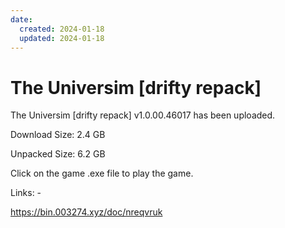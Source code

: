 ```yaml
---
date:
  created: 2024-01-18
  updated: 2024-01-18
---
```


# The Universim [drifty repack]

The Universim [drifty repack] v1.0.00.46017 has been uploaded.

<!-- more -->

Download Size: 2.4 GB

Unpacked Size: 6.2 GB

Click on the game .exe file to play the game.

Links: -

https://bin.003274.xyz/doc/nreqvruk